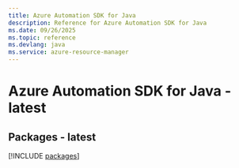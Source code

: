 ```yaml
---
title: Azure Automation SDK for Java
description: Reference for Azure Automation SDK for Java
ms.date: 09/26/2025
ms.topic: reference
ms.devlang: java
ms.service: azure-resource-manager
---
```

# Azure Automation SDK for Java - latest
## Packages - latest
[!INCLUDE [packages](automation-index.md)]